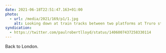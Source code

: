 ```yaml
---
date: 2021-06-18T22:51:47.163+01:00
photo:
  - url: /media/2021/169/p1/1.jpg
    alt: Looking down at train tracks between two platforms at Truro station.
syndication:
  - https://twitter.com/paulrobertlloyd/status/1406007437258330114
---
```


Back to London.
